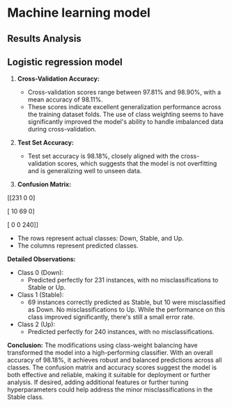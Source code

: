 # Machine learning model 

## Results Analysis

## Logistic regression model

1. **Cross-Validation Accuracy:**
    * Cross-validation scores range between 97.81% and 98.90%, with a mean accuracy of 98.11%.
    * These scores indicate excellent generalization performance across the training dataset folds. The use of class weighting seems to have significantly improved the model's ability to handle imbalanced data during cross-validation.
      
2. **Test Set Accuracy:**
    * Test set accuracy is 98.18%, closely aligned with the cross-validation scores, which suggests that the model is not overfitting and is generalizing well to unseen data.
      
3. **Confusion Matrix:**

[[231   0   0]

 [ 10  69   0]
 
 [  0   0 240]]

* The rows represent actual classes: Down, Stable, and Up.
* The columns represent predicted classes.

**Detailed Observations:**
* Class 0 (Down):
    * Predicted perfectly for 231 instances, with no misclassifications to Stable or Up.
* Class 1 (Stable):
    * 69 instances correctly predicted as Stable, but 10 were misclassified as Down. No misclassifications to Up. While the performance on this class improved significantly, there's still a small error rate.
* Class 2 (Up):
    * Predicted perfectly for 240 instances, with no misclassifications.

**Conclusion:**
The modifications using class-weight balancing have transformed the model into a high-performing classifier. With an overall accuracy of 98.18%, it achieves robust and balanced predictions across all classes. The confusion matrix and accuracy scores suggest the model is both effective and reliable, making it suitable for deployment or further analysis. If desired, adding additional features or further tuning hyperparameters could help address the minor misclassifications in the Stable class.


